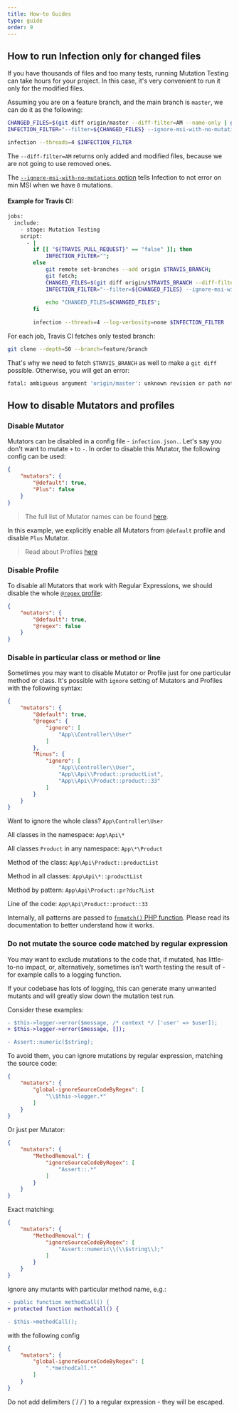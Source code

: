 ```yaml
---
title: How-to Guides
type: guide
order: 9
---
```


## How to run Infection only for changed files

If you have thousands of files and too many tests, running Mutation Testing can take hours for your project. In this case, it's very convenient to run it only for the modified files.

Assuming you are on a feature branch, and the main branch is `master`, we can do it as the following:

```bash
CHANGED_FILES=$(git diff origin/master --diff-filter=AM --name-only | grep src/ | paste -sd "," -);
INFECTION_FILTER="--filter=${CHANGED_FILES} --ignore-msi-with-no-mutations";

infection --threads=4 $INFECTION_FILTER
```

The `--diff-filter=AM` returns only added and modified files, because we are not going to use removed ones.

The [`--ignore-msi-with-no-mutations` option](/guide/command-line-options.html#ignore-msi-with-no-mutations) tells Infection to not error on min MSI when we have `0` mutations.

#### Example for Travis CI:

```bash
jobs:
  include:
    - stage: Mutation Testing
    script:
      - |
        if [[ "${TRAVIS_PULL_REQUEST}" == "false" ]]; then
            INFECTION_FILTER="";
        else
            git remote set-branches --add origin $TRAVIS_BRANCH;
            git fetch;
            CHANGED_FILES=$(git diff origin/$TRAVIS_BRANCH --diff-filter=AM --name-only | grep src/ | paste -sd "," -);
            INFECTION_FILTER="--filter=${CHANGED_FILES} --ignore-msi-with-no-mutations";
            
            echo "CHANGED_FILES=$CHANGED_FILES";
        fi
        
        infection --threads=4 --log-verbosity=none $INFECTION_FILTER
```

For each job, Travis CI fetches only tested branch: 

```bash
git clone --depth=50 --branch=feature/branch
```
 
That's why we need to fetch `$TRAVIS_BRANCH` as well to make a `git diff` possible. Otherwise, you will get an error:

```bash
fatal: ambiguous argument 'origin/master': unknown revision or path not in the working tree.
```

## How to disable Mutators and profiles

### Disable Mutator

Mutators can be disabled in a config file - `infection.json.`. Let's say you don't want to mutate `+` to `-`. In order to disable this Mutator, the following config can be used: 

```json
{
    "mutators": {
        "@default": true,
        "Plus": false
    }
}
```

> The full list of Mutator names can be found [here](/guide/mutators.html).

In this example, we explicitly enable all Mutators from `@default` profile and disable `Plus` Mutator.

> Read about Profiles [here](/guide/profiles.html)

### Disable Profile

To disable all Mutators that work with Regular Expressions, we should disable the whole [`@regex` profile](/guide/profiles.html#regex):

```json
{
    "mutators": {
        "@default": true,
        "@regex": false
    }
}
```

### Disable in particular class or method or line

Sometimes you may want to disable Mutator or Profile just for one particular method or class. It's possible with `ignore` setting of Mutators and Profiles with the following syntax:

```json
{
    "mutators": {
        "@default": true,
        "@regex": {
            "ignore": [
                "App\\Controller\\User"
            ]
        },
        "Minus": {
            "ignore": [
                "App\\Controller\\User",
                "App\\Api\\Product::productList",
                "App\\Api\\Product::product::33"
            ]
        }
    }
}
```

Want to ignore the whole class? `App\Controller\User`

All classes in the namespace: `App\Api\*` 

All classes `Product` in any namespace: `App\*\Product`

Method of the class: `App\Api\Product::productList`

Method in all classes: `App\Api\*::productList`

Method by pattern: `App\Api\Product::pr?duc?List`

Line of the code: `App\Api\Product::product::33`


Internally, all patterns are passed to [`fnmatch()` PHP function](https://php.net/manual/en/function.fnmatch.php). Please read its documentation to better understand how it works.


### Do not mutate the source code matched by regular expression

You may want to exclude mutations to the code that, if mutated, has little-to-no impact, or, alternatively, sometimes isn't worth testing the result of - for example calls to a logging function. 

If your codebase has lots of logging, this can generate many unwanted mutants and will greatly slow down the mutation test run.

Consider these examples:

```diff
- $this->logger->error($message, /* context */ ['user' => $user]);
+ $this->logger->error($message, []);
```

```diff
- Assert::numeric($string);
```

To avoid them, you can ignore mutations by regular expression, matching the source code:

```json
{
    "mutators": {
        "global-ignoreSourceCodeByRegex": [
            "\\$this->logger.*"
        ]
    }
}
```

Or just per Mutator:

```json
{
    "mutators": {
        "MethodRemoval": {
            "ignoreSourceCodeByRegex": [
                "Assert::.*"
            ]
        }
    }
}
```

Exact matching:

```json
{
    "mutators": {
        "MethodRemoval": {
            "ignoreSourceCodeByRegex": [
                "Assert::numeric\\(\\$string\\);"
            ]
        }
    }
}
```

Ignore any mutants with particular method name, e.g.:

```diff
- public function methodCall() {
+ protected function methodCall() {
```

```diff
- $this->methodCall();
```

with the following config

```json
{
    "mutators": {
        "global-ignoreSourceCodeByRegex": [
            ".*methodCall.*"
        ]
    }
}
```

<p class="tip">Do not add delimiters (`/ /`) to a regular expression - they will be escaped.</p>
